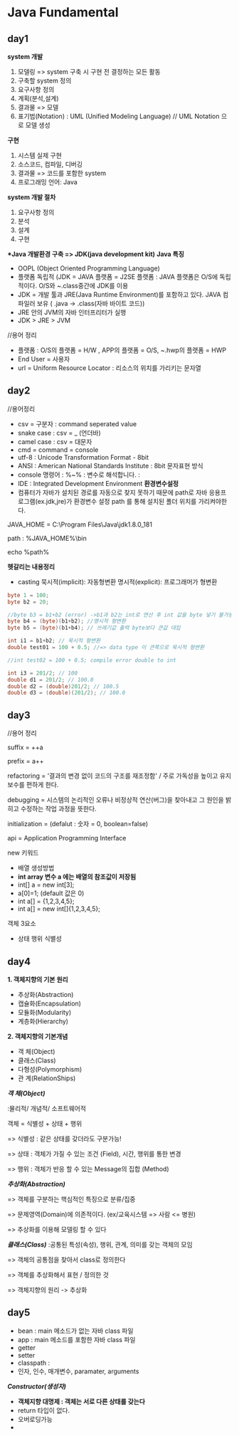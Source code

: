 # Java Fundamental
## day1

<strong>system 개발</strong>

1. 모델링 => system 구축 시 구현 전 결정하는 모든 활동
2. 구축할 system 정의
3. 요구사항 정의
4. 계획(분석,설계)
5. 결과물 => 모델
6. 표기법(Notation) : UML (Unified Modeling Language) // UML Notation 으로 모델 생성

<strong>구현</strong>
1. 시스템 실제 구현
2. 소스코드, 컴파일, 디버깅
3. 결과물 => 코드를 포함한 system
4. 프로그래밍 언어: Java

<strong>system 개발 절차</strong>
1. 요구사항 정의
2. 분석
3. 설계
4. 구현

<strong>*Java 개발환경 구축 => JDK(java development kit)</strong>
<strong>Java 특징</strong>
* OOPL (Object Oriented Programming Language)
* 플랫폼 독립적 (JDK = JAVA 플랫폼 = J2SE 플랫폼 : JAVA 플랫폼은 O/S에 독립적이다. O/S와 ~.class중간에 JDK를 이용
* JDK = 개발 툴과 JRE(Java Runtime Environment)를 포함하고 있다. JAVA 컴파일러 보유 ( .java -> .class(자바 바이트 코드))
* JRE 안의 JVM의 자바 인터프리터가 실행
* JDK > JRE > JVM
 
//용어 정리
* 플랫폼 : O/S의 플랫폼 = H/W , APP의 플랫폼 = O/S, ~.hwp의 플랫폼 = HWP
* End User = 사용자
* url = Uniform Resource Locator : 리소스의 위치를 가리키는 문자열
          
 ## day2
 //용어정리
 * csv = 구분자 : command seperated value
 * snake case : csv = _ (언더바)
 * camel case : csv = 대문자
 * cmd = command = console
 * utf-8 : Unicode Transformation Format - 8bit
 * ANSI : American National Standards Institute : 8bit 문자표현 방식
 * console 명령어 : %~% : 변수로 해석합니다. :
 * IDE : Integrated Development Environment
<strong>환경변수설정</strong>
* 컴퓨터가 자바가 설치된 경로를 자동으로 찾지 못하기 때문에 path로 자바 응용프로그램(ex.jdk,jre)가 환경변수 설정 path 를 통해 설치된 폴더 위치를 가리켜야한다.

 JAVA_HOME = C:\Program Files\Java\jdk1.8.0_181
 
 path : %JAVA_HOME%\bin
 
 echo %path%
 
<strong>헷갈리는 내용정리</strong>
* casting
묵시적(implicit): 자동형변환 
명시적(explicit): 프로그래머가 형변환

```java
byte 1 = 100;
byte b2 = 20;

//byte b3 = b1+b2 (error) ->b1과 b2는 int로 연산 후 int 값을 byte 넣기 불가능 
byte b4 = (byte)(b1+b2); //명시적 형변환
byte b5 = (byte)(b1+b4); // 쓰레기값 출력 byte보다 큰값 대입

int i1 = b1+b2; // 묵시적 형변환
double test01 = 100 + 0.5; //=> data type 이 큰쪽으로 묵시적 형변환

//int test02 = 100 + 0.5; compile error double to int

int i3 = 201/2; // 100
double d1 = 201/2; // 100.0
double d2 = (double)201/2; // 100.5
double d3 = (double)(201/2); // 100.0


```

## day3
//용어 정리

suffix = ++a

prefix = a++

refactoring =  '결과의 변경 없이 코드의 구조를 재조정함' / 주로 가독성을 높이고 유지보수를 편하게 한다.

debugging = 시스템의 논리적인 오류나 비정상적 연산(버그)을 찾아내고 그 원인을 밝히고 수정하는 작업 과정을 뜻한다. 

initialization = (defalut : 숫자 = 0, boolean=false)

api =  Application Programming Interface

new 키워드

* 배열 생성방법
* <strong>int array 변수 a 에는 배열의 참조값이 저장됨</strong>
* int[] a = new int[3];
* a[0]=1; (default 값은 0) 
* int a[] = {1,2,3,4,5};
* int a[] = new int[]{1,2,3,4,5};

객체 3요소
* 상태 행위 식별성

## day4

<Strong>1. 객체지향의 기본 원리</Strong>
- 추상화(Abstraction)
- 캡슐화(Encapsulation)
- 모듈화(Modularity)
- 계층화(Hierarchy)

<Strong>2. 객체지향의 기본개념 </Strong>
- 객 체(Object)
- 클래스(Class)
- 다형성(Polymorphism)
- 관 계(RelationShips)

<em><strong>객 체(Object)</strong></em>

:물리적/ 개념적/ 소프트웨어적

객체 = 식별성 + 상태 + 행위

=> 식별성 : 같은 상태를 갖더라도 구분가능!

=> 상태 : 객체가 가질 수 있는 조건 (Field), 시간, 행위를 통한 변경

=> 행위 : 객체가 반응 할 수 있는 Message의 집합 (Method)

<em><strong>추상화(Abstraction)</strong></em>

=> 객체를 구분하는 핵심적인 특징으로 분류/집중

=> 문제영역(Domain)에 의존적이다. (ex/교육시스템 => 사람 <= 병원)

=> 추상화를 이용해 모델링 할 수 있다

<em><strong>클래스(Class)</strong></em>
:공통된 특성(속성), 행위, 관계, 의미를 갖는 객체의 모임

=> 객체의 공통점을 찾아서 class로 정의한다

=> 객체를 추상화해서 표현 / 정의한 것

=> 객체지향의 원리 -> 추상화


## day5
* bean : main 메소드가 없는 자바 class 파일
* app : main 메소드를 포함한 자바 class 파일
* getter
* setter
* classpath : 
* 인자, 인수, 매개변수, paramater, arguments

<em><strong>Constructor(생성자)</strong></em>
* <strong>객체지향 대명제 : 객체는 서로 다른 상태를 갖는다</strong>
* return 타입이 없다.
* 오버로딩가능
* 
